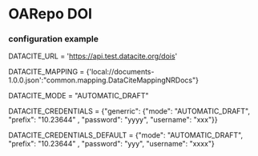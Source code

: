 # OARepo DOI

### configuration example

DATACITE_URL = 'https://api.test.datacite.org/dois'

DATACITE_MAPPING = {'local://documents-1.0.0.json':"common.mapping.DataCiteMappingNRDocs"}

DATACITE_MODE = "AUTOMATIC_DRAFT"

DATACITE_CREDENTIALS = {"generric": {"mode": "AUTOMATIC_DRAFT", "prefix": "10.23644" , "password": "yyyy", "username": "xxx"}}

DATACITE_CREDENTIALS_DEFAULT = {"mode": "AUTOMATIC_DRAFT", "prefix": "10.23644" , "password": "yyy", "username": "xxxx"}
